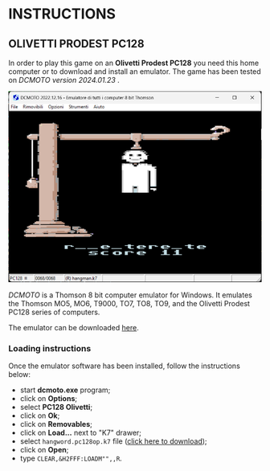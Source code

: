 # INSTRUCTIONS

## OLIVETTI PRODEST PC128

In order to play this game on an **Olivetti Prodest PC128** you need this home computer or to download and install an emulator. The game has been tested on *DCMOTO version 2024.01.23* .

![example of running](../pictures/pc128op-game.png)

*DCMOTO* is a Thomson 8 bit computer emulator for Windows. It emulates the Thomson MO5, MO6, T9000, TO7, TO8, TO9, and the Olivetti Prodest PC128 series of computers. 

The emulator can be downloaded [here](http://dcmoto.free.fr/emulateur/index.html).

### Loading instructions

Once the emulator software has been installed, follow the instructions below:
 - start **dcmoto.exe** program;
 - click on **Options**;
 - select **PC128 Olivetti**;
 - click on **Ok**;
 - click on **Removables**;
 - click on **Load...** next to "K7" drawer;
 - select <code>hangword.pc128op.k7</code> file ([click here to download](https://spotlessmind1975.itch.io/hangword));
 - click on **Open**;
 - type <code>CLEAR,&H2FFF:LOADM"",,R</code>.
